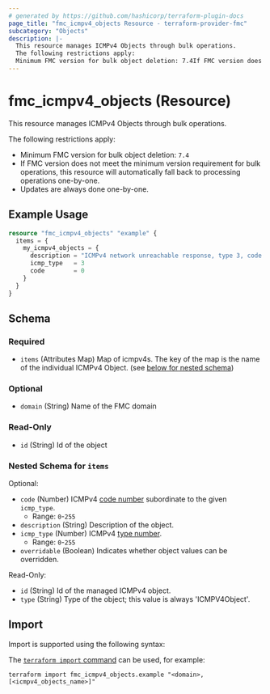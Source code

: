 ```yaml
---
# generated by https://github.com/hashicorp/terraform-plugin-docs
page_title: "fmc_icmpv4_objects Resource - terraform-provider-fmc"
subcategory: "Objects"
description: |-
  This resource manages ICMPv4 Objects through bulk operations.
  The following restrictions apply:
  Minimum FMC version for bulk object deletion: 7.4If FMC version does not meet the minimum version requirement for bulk operations, this resource will automatically fall back to processing operations one-by-one.Updates are always done one-by-one.
---
```


# fmc_icmpv4_objects (Resource)

This resource manages ICMPv4 Objects through bulk operations.

The following restrictions apply:
  - Minimum FMC version for bulk object deletion: `7.4`
  - If FMC version does not meet the minimum version requirement for bulk operations, this resource will automatically fall back to processing operations one-by-one.
  - Updates are always done one-by-one.

## Example Usage

```terraform
resource "fmc_icmpv4_objects" "example" {
  items = {
    my_icmpv4_objects = {
      description = "ICMPv4 network unreachable response, type 3, code 0"
      icmp_type   = 3
      code        = 0
    }
  }
}
```

<!-- schema generated by tfplugindocs -->
## Schema

### Required

- `items` (Attributes Map) Map of icmpv4s. The key of the map is the name of the individual ICMPv4 Object. (see [below for nested schema](#nestedatt--items))

### Optional

- `domain` (String) Name of the FMC domain

### Read-Only

- `id` (String) Id of the object

<a id="nestedatt--items"></a>
### Nested Schema for `items`

Optional:

- `code` (Number) ICMPv4 [code number](https://www.iana.org/assignments/icmp-parameters/icmp-parameters.xhtml) subordinate to the given `icmp_type`.
  - Range: `0`-`255`
- `description` (String) Description of the object.
- `icmp_type` (Number) ICMPv4 [type number](https://www.iana.org/assignments/icmp-parameters/icmp-parameters.xhtml).
  - Range: `0`-`255`
- `overridable` (Boolean) Indicates whether object values can be overridden.

Read-Only:

- `id` (String) Id of the managed ICMPv4 object.
- `type` (String) Type of the object; this value is always 'ICMPV4Object'.

## Import

Import is supported using the following syntax:

The [`terraform import` command](https://developer.hashicorp.com/terraform/cli/commands/import) can be used, for example:

```shell
terraform import fmc_icmpv4_objects.example "<domain>,[<icmpv4_objects_name>]"
```
